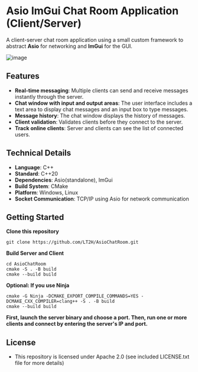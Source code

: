 # Asio ImGui Chat Room Application (Client/Server)
A client-server chat room application using a small custom framework to abstract **Asio** for networking and **ImGui** for the GUI.

![image](https://github.com/user-attachments/assets/2fc5ca88-d87c-4123-a18c-86bde2735795)

## Features
- **Real-time messaging**: Multiple clients can send and receive messages instantly through the server.
- **Chat window with input and output areas**: The user interface includes a text area to display chat messages and an input box to type messages.
- **Message history**: The chat window displays the history of messages.
- **Client validation**: Validates clients before they connect to the server.
- **Track online clients**: Server and clients can see the list of connected users.

## Technical Details
  - **Language**: C++
  - **Standard**: C++20
  - **Dependencies**: Asio(standalone), ImGui
  - **Build System**: CMake
  - **Platform**: Windows, Linux
  - **Socket Communication**: TCP/IP using Asio for network communication

## Getting Started

**Clone this repository**

    git clone https://github.com/LT2H/AsioChatRoom.git
    
**Build Server and Client**

    cd AsioChatRoom
    cmake -S . -B build
    cmake --build build
    
**Optional: If you use Ninja**

    cmake -G Ninja -DCMAKE_EXPORT_COMPILE_COMMANDS=YES -DCMAKE_CXX_COMPILER=clang++ -S . -B build
    cmake --build build
    
**First, launch the server binary and choose a port. Then, run one or more clients and connect by entering the server's IP and port.**

## License
- This repository is licensed under Apache 2.0 (see included LICENSE.txt file for more details)
